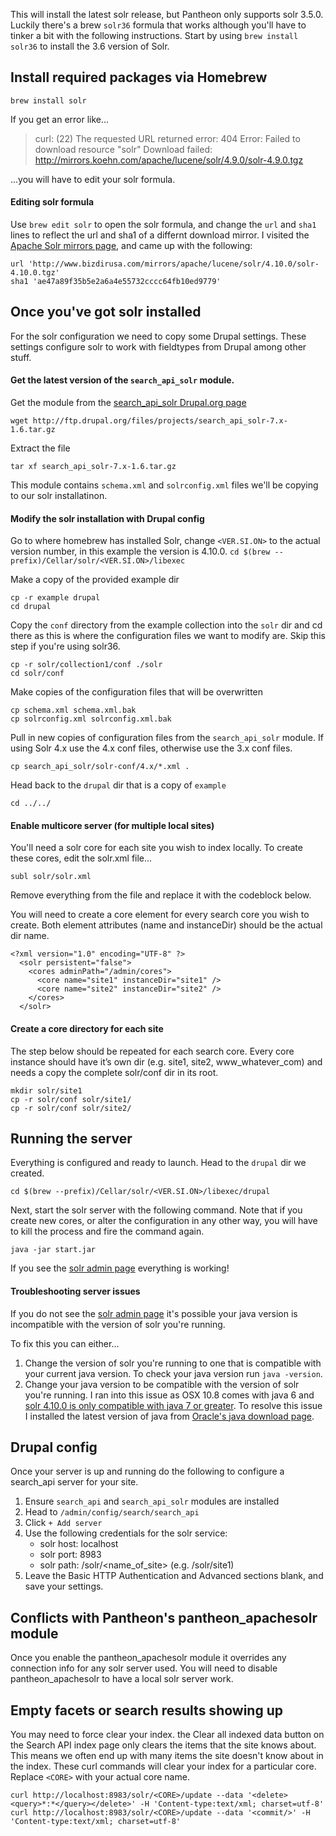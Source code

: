 This will install the latest solr release, but Pantheon only supports solr 3.5.0. Luckily there's a brew ```solr36``` formula that works although you'll have to tinker a bit with the following instructions. Start by using ```brew install solr36``` to install the 3.6 version of Solr.

## Install required packages via Homebrew

```
brew install solr
```

If you get an error like...
> curl: (22) The requested URL returned error: 404
Error: Failed to download resource "solr"
Download failed: http://mirrors.koehn.com/apache/lucene/solr/4.9.0/solr-4.9.0.tgz

...you will have to edit your solr formula.

#### Editing solr formula
Use ```brew edit solr``` to open the solr formula, and change the ```url``` and ```sha1``` lines to reflect the url and sha1 of a differnt download mirror. I visited the [Apache Solr mirrors page](http://www.apache.org/dyn/closer.cgi/lucene/solr/), and came up with the following:
```
url 'http://www.bizdirusa.com/mirrors/apache/lucene/solr/4.10.0/solr-4.10.0.tgz'
sha1 'ae47a89f35b5e2a6a4e55732cccc64fb10ed9779'
```

## Once you've got solr installed
For the solr configuration we need to copy some Drupal settings. These settings configure solr to work with fieldtypes from Drupal among other stuff.

#### Get the latest version of the ```search_api_solr``` module.

Get the module from the [search_api_solr Drupal.org page](https://www.drupal.org/project/search_api_solr)

```wget http://ftp.drupal.org/files/projects/search_api_solr-7.x-1.6.tar.gz```

Extract the file

```tar xf search_api_solr-7.x-1.6.tar.gz```

This module contains ```schema.xml``` and ```solrconfig.xml``` files we'll be copying to our solr installatinon.

#### Modify the solr installation with Drupal config

Go to where homebrew has installed Solr, change ```<VER.SI.ON>``` to the actual version number, in this example the version is 4.10.0.
```cd $(brew --prefix)/Cellar/solr/<VER.SI.ON>/libexec```

Make a copy of the provided example dir
```
cp -r example drupal
cd drupal
```
Copy the ```conf``` directory from the example collection into the ```solr``` dir and cd there as this is where the configuration files we want to modify are. Skip this step if you're using solr36.
```
cp -r solr/collection1/conf ./solr
cd solr/conf
```
Make copies of the configuration files that will be overwritten
```
cp schema.xml schema.xml.bak
cp solrconfig.xml solrconfig.xml.bak
```
Pull in new copies of configuration files from the ```search_api_solr``` module. If using Solr 4.x use the 4.x conf files, otherwise use the 3.x conf files.
```
cp search_api_solr/solr-conf/4.x/*.xml .
```
Head back to the ```drupal``` dir that is a copy of ```example```
```
cd ../../
```
#### Enable multicore server (for multiple local sites)
You'll need a solr core for each site you wish to index locally. To create these cores, edit the solr.xml file...
```
subl solr/solr.xml
```
Remove everything from the file and replace it with the codeblock below.

You will need to create a core element for every search core you wish to create. Both element attributes (name and instanceDir) should be the actual dir name.
```
<?xml version="1.0" encoding="UTF-8" ?>
  <solr persistent="false">
    <cores adminPath="/admin/cores">
      <core name="site1" instanceDir="site1" />
      <core name="site2" instanceDir="site2" />
    </cores>
  </solr>
```
#### Create a core directory for each site
The step below should be repeated for each search core. Every core instance should have it’s own dir (e.g. site1, site2, www_whatever_com) and needs a copy the complete solr/conf dir in its root.
```
mkdir solr/site1
cp -r solr/conf solr/site1/
cp -r solr/conf solr/site2/
```

## Running the server
Everything is configured and ready to launch. Head to  the ```drupal``` dir we created.
```
cd $(brew --prefix)/Cellar/solr/<VER.SI.ON>/libexec/drupal
```
Next, start the solr server with the following command. Note that if you create new cores, or alter the configuration in any other way, you will have to kill the process and fire the command again.
```
java -jar start.jar
```
If you see the [solr admin page](http://localhost:8983/solr) everything is working!

#### Troubleshooting server issues
If you do not see the [solr admin page](http://localhost:8983/solr) it's possible your java version is incompatible with the version of solr you're running.

To fix this you can either...

1. Change the version of solr you're running to one that is compatible with your current java version. To check your java version run ```java -version```.
2. Change your java version to be compatible with the version of solr you're running. I ran into this issue as OSX 10.8 comes with java 6 and [solr 4.10.0 is only compatible with java 7 or greater](http://lucene.apache.org/core/4_10_0/SYSTEM_REQUIREMENTS.html). To resolve this issue I installed the latest version of java from [Oracle's java download page](http://www.oracle.com/technetwork/java/javase/downloads/index.html).

## Drupal config
Once your server is up and running do the following to configure a search_api server for your site.

1. Ensure ```search_api``` and ```search_api_solr``` modules are installed
2. Head to ```/admin/config/search/search_api```
3. Click ```+ Add server```
4. Use the following credentials for the solr service:
	* solr host: localhost
	* solr port: 8983
	* solr path: /solr/\<name\_of\_site\> (e.g. /solr/site1)
5. Leave the Basic HTTP Authentication and Advanced sections blank, and save your settings.

## Conflicts with Pantheon's pantheon_apachesolr module
Once you enable the pantheon_apachesolr module it overrides any connection info for any solr server used. You will need to disable pantheon_apachesolr to have a local solr server work.


## Empty facets or search results showing up

You may need to force clear your index. the Clear all indexed data button on the Search API index page only clears the items that the site knows about. This means we often end up with many items the site doesn't know about in the index. These curl commands will clear your index for a particular core. Replace ```<CORE>``` with your actual core name.

```
curl http://localhost:8983/solr/<CORE>/update --data '<delete><query>*:*</query></delete>' -H 'Content-type:text/xml; charset=utf-8'
curl http://localhost:8983/solr/<CORE>/update --data '<commit/>' -H 'Content-type:text/xml; charset=utf-8'
```

